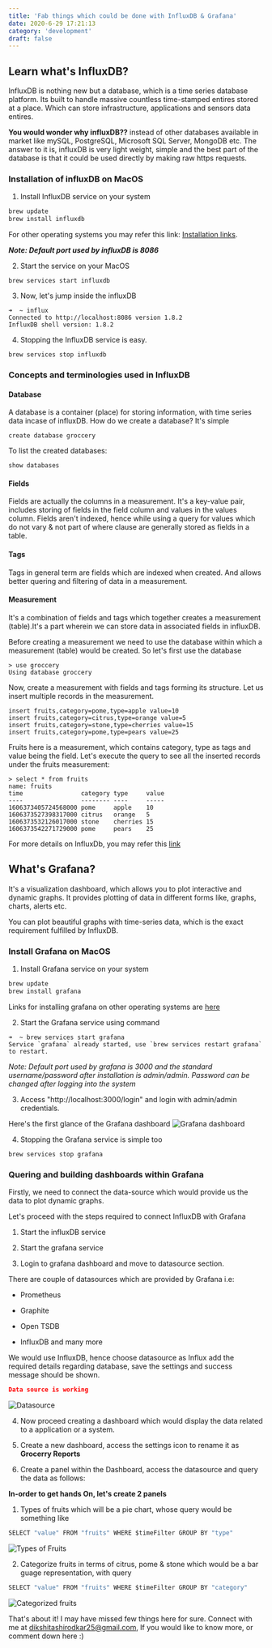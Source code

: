 ```yaml
---
title: 'Fab things which could be done with InfluxDB & Grafana'
date: 2020-6-29 17:21:13
category: 'development'
draft: false
---
```


## Learn what's InfluxDB?

InfluxDB is nothing new but a database, which is a time series database platform. Its built to handle massive countless time-stamped entires stored at a place. Which can store infrastructure, applications and sensors data entires.

**You would wonder why influxDB??** instead of other databases available in market like mySQL, PostgreSQL, Microsoft SQL Server, MongoDB etc. The answer to it is, influxDB is very light weight, simple and the best part of the database is that it could be used directly by making raw https requests.

### Installation of influxDB on MacOS

1. Install InfluxDB service on your system

```sh
brew update
brew install influxdb
```

For other operating systems you may refer this link: [Installation links](https://docs.influxdata.com/influxdb/v1.7/introduction/installation/#installing-influxdb-oss).

**_*Note: Default port used by influxDB is 8086*_**

2. Start the service on your MacOS

```
brew services start influxdb
```

3. Now, let's jump inside the influxDB

```
➜  ~ influx
Connected to http://localhost:8086 version 1.8.2
InfluxDB shell version: 1.8.2
```

4. Stopping the InfluxDB service is easy.

```
brew services stop influxdb
```

### Concepts and terminologies used in InfluxDB

#### Database

A database is a container (place) for storing information, with time series data incase of influxDB. How do we create a database? It's simple

```
create database groccery
```

To list the created databases:

```
show databases
```

#### Fields

Fields are actually the columns in a measurement. It's a key-value pair, includes storing of fields in the field column and values in the values column. Fields aren't indexed, hence while using a query for values which do not vary & not part of where clause are generally stored as fields in a table.

#### Tags

Tags in general term are fields which are indexed when created. And allows better quering and filtering of data in a measurement.

#### Measurement

It's a combination of fields and tags which together creates a measurement (table).It's a part wherein we can store data in associated fields in influxDB.

Before creating a measurement we need to use the database within which a measurement (table) would be created. So let's first use the database

```
> use groccery
Using database groccery
```

Now, create a measurement with fields and tags forming its structure. Let us insert multiple records in the measurement.

```
insert fruits,category=pome,type=apple value=10
insert fruits,category=citrus,type=orange value=5
insert fruits,category=stone,type=cherries value=15
insert fruits,category=pome,type=pears value=25
```

Fruits here is a measurement, which contains category, type as tags and value being the field. Let's execute the query to see all the inserted records under the fruits measurement:

```
> select * from fruits
name: fruits
time                category type     value
----                -------- ----     -----
1606373405724568000 pome     apple    10
1606373527398317000 citrus   orange   5
1606373532126017000 stone    cherries 15
1606373542271729000 pome     pears    25
```

For more details on InfluxDb, you may refer this [link](https://docs.influxdata.com/influxdb/v2.0/get-started/)

## What's Grafana?

It's a visualization dashboard, which allows you to plot interactive and dynamic graphs. It provides plotting of data in different forms like, graphs, charts, alerts etc.

You can plot beautiful graphs with time-series data, which is the exact requirement fulfilled by InfluxDB.

### Install Grafana on MacOS

1. Install Grafana service on your system

```sh
brew update
brew install grafana
```

Links for installing grafana on other operating systems are [here](https://grafana.com/docs/grafana/latest/installation/)

2. Start the Grafana service using command

```
➜  ~ brew services start grafana
Service `grafana` already started, use `brew services restart grafana` to restart.
```

_Note: Default port used by grafana is 3000 and the standard username/password after installation is admin/admin. Password can be changed after logging into the system_

3. Access "http://localhost:3000/login" and login with admin/admin credentials.

Here's the first glance of the Grafana dashboard
![Grafana dashboard](/images/Grafana.png)

4. Stopping the Grafana service is simple too

```
brew services stop grafana
```

### Quering and building dashboards within Grafana

Firstly, we need to connect the data-source which would provide us the data to plot dynamic graphs.

Let's proceed with the steps required to connect InfluxDB with Grafana

1. Start the influxDB service

2. Start the grafana service

3. Login to grafana dashboard and move to datasource section.

There are couple of datasources which are provided by Grafana i.e:

- Prometheus

- Graphite

- Open TSDB

- InfluxDB and many more

We would use InfluxDB, hence choose datasource as Influx add the required details regarding database, save the settings and success message should be shown.

```json
Data source is working
```

![Datasource](/images/datasource.png)

4. Now proceed creating a dashboard which would display the data related to a application or a system.

5. Create a new dashboard, access the settings icon to rename it as **Grocerry Reports**

6. Create a panel within the Dashboard, access the datasource and query the data as follows:

**In-order to get hands On, let's create 2 panels**

1. Types of fruits which will be a pie chart, whose query would be something like

```js
SELECT "value" FROM "fruits" WHERE $timeFilter GROUP BY "type"
```

![Types of Fruits](/images/typesoffruits.png)

2. Categorize fruits in terms of citrus, pome & stone which would be a bar guage representation, with query

```js
SELECT "value" FROM "fruits" WHERE $timeFilter GROUP BY "category"
```

![Categorized fruits](/images/categoryoffruits.png)

That's about it! I may have missed few things here for sure. Connect with me at [dikshitashirodkar25@gmail.com](dikshitashirodkar25@gmail.com), If you would like to know more, or comment down here :)
